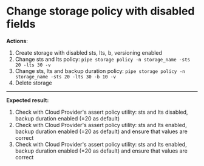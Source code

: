 # Change storage policy with disabled fields

**Actions**:
1. Create storage with disabled sts, lts, b, versioning enabled
2. Change sts and lts policy: `pipe storage policy -n storage_name -sts 20 -lts 30 -v`
3. Change sts, lts and backup duration policy: `pipe storage policy -n storage_name -sts 20 -lts 30 -b 10 -v`
4. Delete storage

***
**Expected result:**

1. Check with Cloud Provider's assert policy utility: sts and lts disabled, backup duration enabled (=20 as default)
2. Check with Cloud Provider's assert policy utility: sts and lts enabled, backup duration enabled (=20 as default) and ensure that values are correct
3. Check with Cloud Provider's assert policy utility: sts and lts enabled, backup duration enabled (=20 as default) and ensure that values are correct

